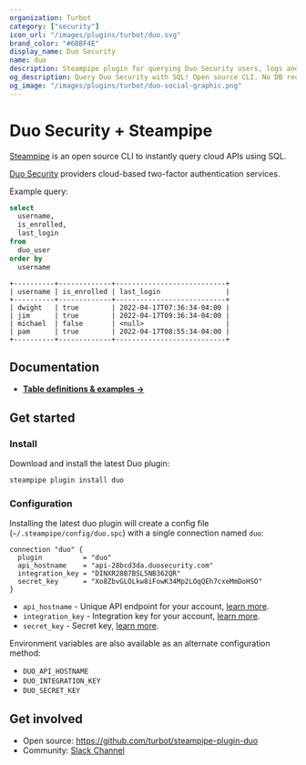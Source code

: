 ```yaml
---
organization: Turbot
category: ["security"]
icon_url: "/images/plugins/turbot/duo.svg"
brand_color: "#6BBF4E"
display_name: Duo Security
name: duo
description: Steampipe plugin for querying Duo Security users, logs and more.
og_description: Query Duo Security with SQL! Open source CLI. No DB required.
og_image: "/images/plugins/turbot/duo-social-graphic.png"
---
```


# Duo Security + Steampipe

[Steampipe](https://steampipe.io) is an open source CLI to instantly query cloud APIs using SQL.

[Duo Security](https://duo.com) providers cloud-based two-factor authentication services.

Example query:
```sql
select
  username,
  is_enrolled,
  last_login
from
  duo_user
order by
  username
```

```
+----------+-------------+---------------------------+
| username | is_enrolled | last_login                |
+----------+-------------+---------------------------+
| dwight   | true        | 2022-04-17T07:36:34-04:00 |
| jim      | true        | 2022-04-17T09:36:34-04:00 |
| michael  | false       | <null>                    |
| pam      | true        | 2022-04-17T08:55:34-04:00 |
+----------+-------------+---------------------------+
```

## Documentation

- **[Table definitions & examples →](/plugins/turbot/duo/tables)**

## Get started

### Install

Download and install the latest Duo plugin:

```bash
steampipe plugin install duo
```

### Configuration

Installing the latest duo plugin will create a config file (`~/.steampipe/config/duo.spc`) with a single connection named `duo`:

```hcl
connection "duo" {
  plugin          = "duo"
  api_hostname    = "api-28bcd3da.duosecurity.com"
  integration_key = "DINXR28B7BSL5NB362QR"
  secret_key      = "Xo8ZbvGLOLkw8iFowK34Mp2LOqQEh7cxeMmDoHSO"
}
```

* `api_hostname` - Unique API endpoint for your account, [learn more](https://duo.com/docs/adminapi#first-steps).
* `integration_key` - Integration key for your account, [learn more](https://duo.com/docs/adminapi#first-steps).
* `secret_key` - Secret key, [learn more](https://duo.com/docs/adminapi#first-steps).

Environment variables are also available as an alternate configuration method:
* `DUO_API_HOSTNAME`
* `DUO_INTEGRATION_KEY`
* `DUO_SECRET_KEY`

## Get involved

* Open source: https://github.com/turbot/steampipe-plugin-duo
* Community: [Slack Channel](https://steampipe.io/community/join)
